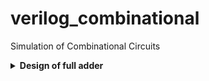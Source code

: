 # verilog_combinational
Simulation of Combinational Circuits
<details>
 <summary><b>  
Design of full adder </b> </summary>
 #### verilog code
 ```sh
module fulladder(input a,b,cin,
                 output s,cout);
  
  assign s = a^b^cin;
  assign cout = (cin&(a^b))|(a&b); 
  
endmodule
``


</details>



